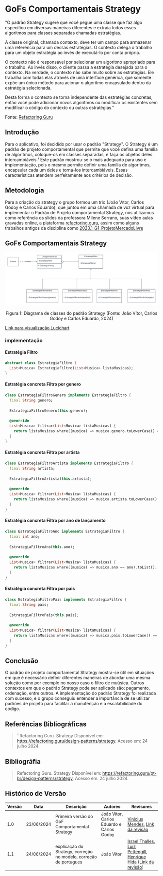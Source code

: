 # GoFs Comportamentais Strategy

"O padrão Strategy sugere que você pegue uma classe que faz algo específico em diversas maneiras diferentes e extraia todos esses algoritmos para classes separadas chamadas estratégias.

A classe original, chamada contexto, deve ter um campo para armazenar uma referência para um dessas estratégias. O contexto delega o trabalho para um objeto estratégia ao invés de executá-lo por conta própria.

O contexto não é responsável por selecionar um algoritmo apropriado para o trabalho. Ao invés disso, o cliente passa a estratégia desejada para o contexto. Na verdade, o contexto não sabe muito sobre as estratégias. Ele trabalha com todas elas através de uma interface genérica, que somente expõe um único método para acionar o algoritmo encapsulado dentro da estratégia selecionada.

Desta forma o contexto se torna independente das estratégias concretas, então você pode adicionar novos algoritmos ou modificar os existentes sem modificar o código do contexto ou outras estratégias."

Fonte: [Refactoring Guru](https://refactoring.guru/pt-br/design-patterns/strategy)

## Introdução

Para o aplicativo, foi decidido por usar o padrão "Strategy". O Strategy é um padrão de projeto comportamental que permite que você defina uma família de algoritmos, coloque-os em classes separadas, e faça os objetos deles intercambiáveis.¹ Este padrão mostrou-se o mais adequado para uso e implementação, pois o mesmo permite definir uma família de algoritmos, encapsular cada um deles e torná-los intercambiáveis. Essas características atendem perfeitamente aos critérios de decisão.

## Metodologia

Para a criação do strategy o grupo formou um trio (João Vítor, Carlos Godoy e Carlos Eduardo), que juntou em uma chamada de voz virtual para implementar o Padrão de Projeto comportamental Strategy, nos utilizamos como referência os slides da professora Milene Serrano, suas vídeo aulas gravadas online, a plataforma [refactoring.guru](https://refactoring.guru/design-patterns/strategy), assim como alguns trabalhos antigos da disciplina como [2023.1_G1_ProjetoMercadoLivre](https://unbarqdsw2023-1.github.io/2023.1_G1_ProjetoMercadoLivre/#/PadroesDeProjeto/3.2.1.Strategy)

## GoFs Comportamentais Strategy

![Figura 1](../Assets/GoFStrategy.png)

<div style="text-align: center">
  <p>Figura 1: Diagrama de classes do padrão Strategy (Fonte: João Vítor, Carlos Godoy e Carlos Eduardo, 2024)</p>
</div>

[Link para visualização Lucichart](https://lucid.app/lucidchart/975f7f68-6a93-4a32-a801-3aae98bb4caa/edit?invitationId=inv_3ad88baf-8c77-475a-b16d-ac75edce0cfb)

### implementação


#### Estratégia Filtro 
```dart
abstract class EstrategiaFiltro {
  List<Musica> EstrategiaFiltro(List<Musica> listaMusicas);
}

```

#### Estratégia concreta Filtro por genero
```dart
class EstrategiaFiltroGenero implements EstrategiaFiltro {
  final String genero;

  EstrategiaFiltroGenero(this.genero);

  @override
  List<Musica> filtrar(List<Musica> listaMusicas) {
    return listaMusicas.where((musica) => musica.genero.toLowerCase() == genero.toLowerCase()).toList();
  }
}
```

#### Estratégia concreta Filtro por artista
```dart
class EstrategiaFiltroArtista implements EstrategiaFiltro {
  final String artista;

  EstrategiaFiltroArtista(this.artista);

  @override
  List<Musica> filtrar(List<Musica> listaMusicas) {
    return listaMusicas.where((musica) => musica.artista.toLowerCase() == artista.toLowerCase()).toList();
  }
}
```

#### Estratégia concreta Filtro por ano de lançamento
```dart
class EstrategiaFiltroAno implements EstrategiaFiltro {
  final int ano;

  EstrategiaFiltroAno(this.ano);

  @override
  List<Musica> filtrar(List<Musica> listaMusicas) {
    return listaMusicas.where((musica) => musica.ano == ano).toList();
  }
}
```

#### Estratégia concreta Filtro por pais
```dart
class EstrategiaFiltroPais implements EstrategiaFiltro {
  final String pais;

  EstrategiaFiltroPais(this.pais);

  @override
  List<Musica> filtrar(List<Musica> listaMusicas) {
    return listaMusicas.where((musica) => musica.pais.toLowerCase() == pais.toLowerCase()).toList();
  }
}
```

## Conclusão 

  O padrão de projeto comportamental Strategy mostra-se útil em situações em que é necessário definir diferentes maneiras de abordar uma mesma solução como por exemplo no nosso caso o filtro de muúsica. Outros contextos em que o padrão Strategy pode ser aplicado são: pagamento, ordenação, entre outros. A implementação do padrão Strategy foi realizada com sucesso, e o grupo conseguiu entender a importância de se utilizar padrões de projeto para facilitar a manutenção e a escalabilidade do código.

## Referências Bibliográficas
> ¹ Refactoring Guru. Strategy Disponível em: <https://refactoring.guru/design-patterns/strategy>. Acesso em: 24 julho 2024.

## Bibliográfia

> Refactoring Guru. Strategy Disponível em: <https://refactoring.guru/pt-br/design-patterns/strategy>. Acesso em: 24 julho 2024.

## Histórico de Versão

| Versão | Data       | Descrição                                               | Autores                        | Revisores |
| ------ | ---------- | ------------------------------------------------------- | ------------------------------ | --------- |
| 1.0 | 23/06/2024 | Primeira versão do GoF Comportamental Strategy | João Vítor, Carlos Eduardo e Carlos Godoy | [Vinícius Mendes](https://github.com/yabamiah), [Link da revisão](https://github.com/UnBArqDsw2024-1/2024.1_G2_My_Music/pull/64)|
| 1.1 | 24/06/2024 | explicação do Strategy, correção no modelo, correção de portugues | João Vítor | [Israel Thalles](https://github.com/IsraelThalles), [Luiz Pettengill](https://github.com/LuizPettengill), [Henrique Hida](https://github.com/HenriqueHida)  ([Link da revisão](https://github.com/UnBArqDsw2024-1/2024.1_G2_My_Music/pull/64#pullrequestreview-2197938728)) |
